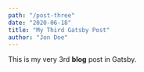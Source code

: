 ```yaml
---
path: "/post-three"
date: "2020-06-18"
title: "My Third Gatsby Post"
author: "Jon Doe"
---
```



This is my very 3rd **blog** post in Gatsby.